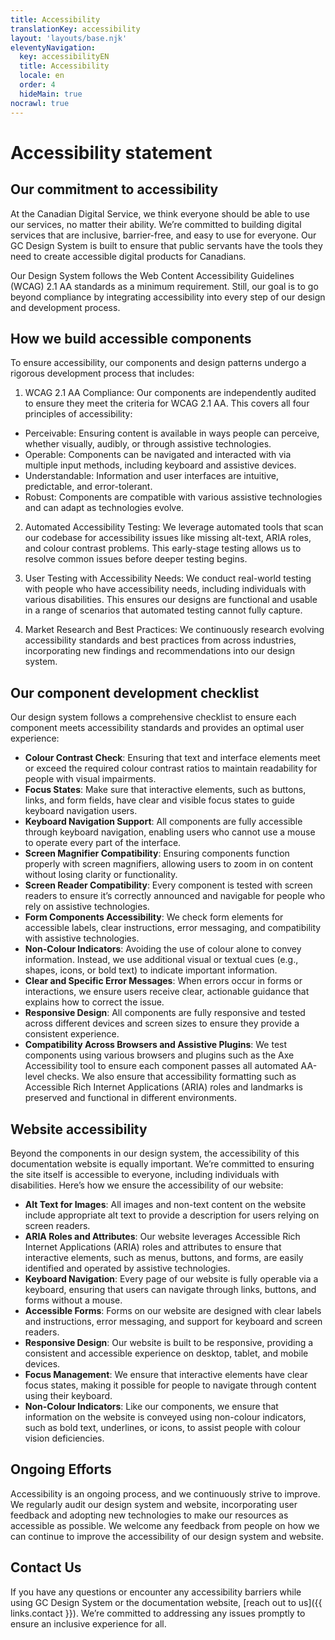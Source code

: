 ```yaml
---
title: Accessibility
translationKey: accessibility
layout: 'layouts/base.njk'
eleventyNavigation:
  key: accessibilityEN
  title: Accessibility
  locale: en
  order: 4
  hideMain: true
nocrawl: true
---
```


# Accessibility statement
## Our commitment to accessibility
At the Canadian Digital Service, we think everyone should be able to use our services, no matter their ability. We’re committed to building digital services that are inclusive, barrier-free, and easy to use for everyone. Our GC Design System is built to ensure that public servants have the tools they need to create accessible digital products for Canadians.

Our Design System follows the Web Content Accessibility Guidelines (WCAG) 2.1 AA standards as a minimum requirement. Still, our goal is to go beyond compliance by integrating accessibility into every step of our design and development process.

## How we build accessible components
To ensure accessibility, our components and design patterns undergo a rigorous development process that includes:
1. WCAG 2.1 AA Compliance: Our components are independently audited to ensure they meet the criteria for WCAG 2.1 AA. This covers all four principles of accessibility:
  - Perceivable: Ensuring content is available in ways people can perceive, whether visually, audibly, or through assistive technologies.
  - Operable: Components can be navigated and interacted with via multiple input methods, including keyboard and assistive devices.
  - Understandable: Information and user interfaces are intuitive, predictable, and error-tolerant.
  - Robust: Components are compatible with various assistive technologies and can adapt as technologies evolve.
2. Automated Accessibility Testing: We leverage automated tools that scan our codebase for accessibility issues like missing alt-text, ARIA roles, and colour contrast problems. This early-stage testing allows us to resolve common issues before deeper testing begins.

3. User Testing with Accessibility Needs: We conduct real-world testing with people who have accessibility needs, including individuals with various disabilities. This ensures our designs are functional and usable in a range of scenarios that automated testing cannot fully capture.

4. Market Research and Best Practices: We continuously research evolving accessibility standards and best practices from across industries, incorporating new findings and recommendations into our design system.</li> </list>

## Our component development checklist
Our design system follows a comprehensive checklist to ensure each component meets accessibility standards and provides an optimal user experience:
- **Colour Contrast Check**: Ensuring that text and interface elements meet or exceed the required colour contrast ratios to maintain readability for people with visual impairments.
- **Focus States**: Make sure that interactive elements, such as buttons, links, and form fields, have clear and visible focus states to guide keyboard navigation users.
- **Keyboard Navigation Support**: All components are fully accessible through keyboard navigation, enabling users who cannot use a mouse to operate every part of the interface.
- **Screen Magnifier Compatibility**: Ensuring components function properly with screen magnifiers, allowing users to zoom in on content without losing clarity or functionality.
- **Screen Reader Compatibility**: Every component is tested with screen readers to ensure it’s correctly announced and navigable for people who rely on assistive technologies.
- **Form Components Accessibility**: We check form elements for accessible labels, clear instructions, error messaging, and compatibility with assistive technologies.
- **Non-Colour Indicators**: Avoiding the use of colour alone to convey information. Instead, we use additional visual or textual cues (e.g., shapes, icons, or bold text) to indicate important information.
- **Clear and Specific Error Messages**: When errors occur in forms or interactions, we ensure users receive clear, actionable guidance that explains how to correct the issue.
- **Responsive Design**: All components are fully responsive and tested across different devices and screen sizes to ensure they provide a consistent experience.
- **Compatibility Across Browsers and Assistive Plugins**: We test components using various browsers and plugins such as the Axe Accessibility tool to ensure each component passes all automated AA-level checks. We also ensure that accessibility formatting such as Accessible Rich Internet Applications (ARIA) roles and landmarks is preserved and functional in different environments.

## Website accessibility
Beyond the components in our design system, the accessibility of this documentation website is equally important. We’re committed to ensuring the site itself is accessible to everyone, including individuals with disabilities. Here’s how we ensure the accessibility of our website:
- **Alt Text for Images**: All images and non-text content on the website include appropriate alt text to provide a description for users relying on screen readers.
- **ARIA Roles and Attributes**: Our website leverages Accessible Rich Internet Applications (ARIA) roles and attributes to ensure that interactive elements, such as menus, buttons, and forms, are easily identified and operated by assistive technologies.
- **Keyboard Navigation**: Every page of our website is fully operable via a keyboard, ensuring that users can navigate through links, buttons, and forms without a mouse.
- **Accessible Forms**: Forms on our website are designed with clear labels and instructions, error messaging, and support for keyboard and screen readers.
- **Responsive Design**: Our website is built to be responsive, providing a consistent and accessible experience on desktop, tablet, and mobile devices.
- **Focus Management**: We ensure that interactive elements have clear focus states, making it possible for people to navigate through content using their keyboard.
- **Non-Colour Indicators**: Like our components, we ensure that information on the website is conveyed using non-colour indicators, such as bold text, underlines, or icons, to assist people with colour vision deficiencies.

## Ongoing Efforts
Accessibility is an ongoing process, and we continuously strive to improve. We regularly audit our design system and website, incorporating user feedback and adopting new technologies to make our resources as accessible as possible.
We welcome any feedback from people on how we can continue to improve the accessibility of our design system and website.

## Contact Us
If you have any questions or encounter any accessibility barriers while using GC Design System or the documentation website,  [reach out to us]({{ links.contact }}). We’re committed to addressing any issues promptly to ensure an inclusive experience for all.
